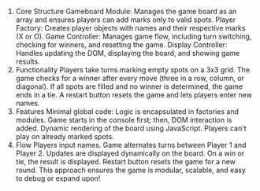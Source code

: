 1. Core Structure
Gameboard Module: Manages the game board as an array and ensures players can add marks only to valid spots.
Player Factory: Creates player objects with names and their respective marks (X or O).
Game Controller: Manages game flow, including turn switching, checking for winners, and resetting the game.
Display Controller: Handles updating the DOM, displaying the board, and showing game results.
2. Functionality
Players take turns marking empty spots on a 3x3 grid.
The game checks for a winner after every move (three in a row, column, or diagonal).
If all spots are filled and no winner is determined, the game ends in a tie.
A restart button resets the game and lets players enter new names.
3. Features
Minimal global code: Logic is encapsulated in factories and modules.
Game starts in the console first; then, DOM interaction is added.
Dynamic rendering of the board using JavaScript.
Players can't play on already marked spots.
4. Flow
Players input names.
Game alternates turns between Player 1 and Player 2.
Updates are displayed dynamically on the board.
On a win or tie, the result is displayed.
Restart button resets the game for a new round.
This approach ensures the game is modular, scalable, and easy to debug or expand upon!
